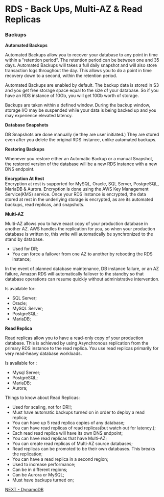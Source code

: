 # RDS - Back Ups, Multi-AZ & Read Replicas  


### Backups  

**Automated Backups**  

Automated Backups allow you to recover your database to any point in time within a "retention period". The retention period can be between one and 35 days. Automated Backups will takes a full daily snapshot and will also store transaction logs throughout the day.  This allows you to do a point in time recovery down to a second, within the retention period.  

Automated Backups are enabled by default. The backup data is stored in S3 and you get free storage space equal to the size of your database. So if you have an RDS instance of 10Gb, you will get 10Gb worth of storage.  

Backups are taken within a defined window. During the backup window, storage I/O may be suspended while your data is being backed up and you may experience elevated latency.  

**Database Snapshots**  

DB Snapshots are done manually (ie they are user initiated.) They are stored even after you delete the original RDS instance, unlike automated backups.  

**Restoring Backups**  

Whenever you restore either an Automatic Backup or a manual Snapshot, the restored version of the database will be a new RDS instance with a new DNS endpoint.  

**Encryption At Rest**  
Encryption at rest is supported for MySQL, Oracle, SQL Server, PostgreSQL, MariaDB & Aurora. Encryption is done using the AWS Key Management Service(KMS) service. Once your RDS instance is encrypted, the data stored at rest in the underlying storage is encrypted, as are its automated backups, read replicas, and snapshots.  

**Multi-AZ**  

Multi-AZ allows you to have exact copy of your production database in another AZ. AWS handles the replication for you, so when your production  database is written to, this write will automatically be synchronized to the stand by database.  

* Used for DR;  
* You can force a failover from one AZ to another by rebooting the RDS instance;  

In the event of planned database maintenance, DB instance failure, or an AZ failure, Amazon RDS will automatically failover to the standby so that database operations can resume quickly without administrative intervention.  

Is available for:  
* SQL Server;  
* Oracle;  
* MySQL Server;  
* PostgreSQL;  
* MariaDB;

**Read Replica**  

Read replicas allow you to have a read-only copy of your production database. This is achieved by using Asynchronous replication from the primary RDS instance to the read replica. You use read replicas primarily for very read-heavy database workloads.  

Is available for :
* Mysql Server;  
* PostgreSQL;  
* MariaDB;  
* Aurora;  

Things to know about Read Replicas:  
* Used for scaling, not for DR!!;
* Must have automatic backups turned on in order to deploy a read replica;
* You can have up 5 read replica copies of any database;  
* You can have read replicas of read replicas(but watch out for latency.);
* Each read read replica will have its own DNS endpoint;  
* You can have read replicas that have Multi-AZ;  
* You can create read replicas of Multi-AZ source databases;
* Read replicas can be promoted to be their own databases. This breaks the replication;  
* You can have a read replica in a second region;  
* Used to increase performance;  
* Can be in different regions;  
* Can be Aurora or MySQL;  
* Must have backups turned on;  


[NEXT - DynamoDB](../database/dynamoDB.md)
